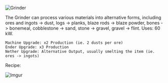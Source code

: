 ![Grinder](https://i.imgur.com/OGP564l.png?1)

The Grinder can process various materials into alternative forms, including ores and ingots -> dust, logs -> planks, blaze rods -> blaze powder, bones -> bonemeal, cobblestone -> sand, stone -> gravel, gravel -> flint. Uses: 60 kW.

```
Machine Upgrade: x2 Production (ie. 2 dusts per ore)
Ender Upgrade: x3 Production
Nether Upgrade: Alternative Output, usually smelting the item (ie. ores -> ingots)
```

Recipe:

![Imgur](https://i.imgur.com/lq75nRj.png)